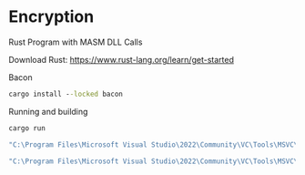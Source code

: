 # Encryption

Rust Program with MASM DLL Calls

Download Rust: https://www.rust-lang.org/learn/get-started

Bacon

```cmd
cargo install --locked bacon
```

Running and building

```cmd
cargo run
```

```cmd
"C:\Program Files\Microsoft Visual Studio\2022\Community\VC\Tools\MSVC\14.39.33519\bin\Hostx64\x64\ml64.exe" /c main.asm

"C:\Program Files\Microsoft Visual Studio\2022\Community\VC\Tools\MSVC\14.39.33519\bin\Hostx64\x64\Link.exe" /SUBSYSTEM:WINDOWS /DLL /NOENTRY /DEF:main.def main.obj
```
